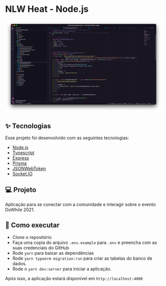 <h1>NLW Heat - Node.js</h1>
<p align="center">
  <img alt="Preview" src="./.github/preview.png">
</p>

## ✨ Tecnologias

Esse projeto foi desenvolvido com as seguintes tecnologias:

- [Node.js](https://nodejs.org/en/)
- [Typescript](https://www.typescriptlang.org/)
- [Express](https://expressjs.com/pt-br/)
- [Prisma](https://www.prisma.io/)
- [JSONWebToken](https://github.com/auth0/node-jsonwebtoken#readme)
- [Socket.IO](https://socket.io/)

## 💻 Projeto

Aplicação para se conectar com a comunidade e interagir sobre o evento DoWhile 2021.

## 🚀 Como executar

- Clone o repositório
- Faça uma copia do arquivo `.env.example` para `.env` e preencha com as suas credenciais do GitHub
- Rode `yarn` para baixar as dependências
- Rode `yarn typeorm migration:run` para criar as tabelas do banco de dados.
- Rode o `yarn dev:server` para iniciar a aplicação.

Após isso, a aplicação estará disponível em `http://localhost:4000`
